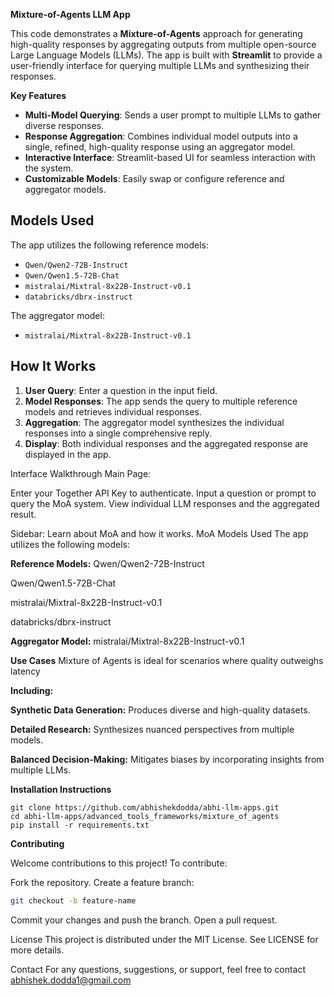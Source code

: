 **Mixture-of-Agents LLM App**

This code demonstrates a **Mixture-of-Agents** approach for generating high-quality responses by aggregating outputs from multiple open-source Large Language Models (LLMs). 
The app is built with **Streamlit** to provide a user-friendly interface for querying multiple LLMs and synthesizing their responses.

**Key Features**

- **Multi-Model Querying**: Sends a user prompt to multiple LLMs to gather diverse responses.
- **Response Aggregation**: Combines individual model outputs into a single, refined, high-quality response using an aggregator model.
- **Interactive Interface**: Streamlit-based UI for seamless interaction with the system.
- **Customizable Models**: Easily swap or configure reference and aggregator models.

## Models Used

The app utilizes the following reference models:
- `Qwen/Qwen2-72B-Instruct`
- `Qwen/Qwen1.5-72B-Chat`
- `mistralai/Mixtral-8x22B-Instruct-v0.1`
- `databricks/dbrx-instruct`

The aggregator model:
- `mistralai/Mixtral-8x22B-Instruct-v0.1`

## How It Works

1. **User Query**: Enter a question in the input field.
2. **Model Responses**: The app sends the query to multiple reference models and retrieves individual responses.
3. **Aggregation**: The aggregator model synthesizes the individual responses into a single comprehensive reply.
4. **Display**: Both individual responses and the aggregated response are displayed in the app.

Interface Walkthrough
Main Page:

Enter your Together API Key to authenticate. Input a question or prompt to query the MoA system. View individual LLM responses and the aggregated result.

Sidebar:
Learn about MoA and how it works.
MoA Models Used
The app utilizes the following models:

**Reference Models:**
Qwen/Qwen2-72B-Instruct

Qwen/Qwen1.5-72B-Chat

mistralai/Mixtral-8x22B-Instruct-v0.1

databricks/dbrx-instruct

**Aggregator Model:**
mistralai/Mixtral-8x22B-Instruct-v0.1

**Use Cases**
Mixture of Agents is ideal for scenarios where quality outweighs latency

**Including:**

**Synthetic Data Generation:** Produces diverse and high-quality datasets.

**Detailed Research:** Synthesizes nuanced perspectives from multiple models.

**Balanced Decision-Making:** Mitigates biases by incorporating insights from multiple LLMs.

**Installation Instructions**
```
git clone https://github.com/abhishekdodda/abhi-llm-apps.git
cd abhi-llm-apps/advanced_tools_frameworks/mixture_of_agents
pip install -r requirements.txt
```
**Contributing**

Welcome contributions to this project! To contribute:

Fork the repository.
Create a feature branch:
```bash
git checkout -b feature-name
```
Commit your changes and push the branch.
Open a pull request.

License
This project is distributed under the MIT License. See LICENSE for more details.

Contact
For any questions, suggestions, or support, feel free to contact abhishek.dodda1@gmail.com
